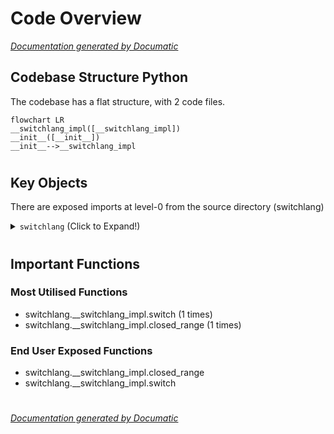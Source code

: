 # Code Overview

[_Documentation generated by Documatic_](https://www.documatic.com)

<!---Documatic-section-Codebase Structure Python-start--->
## Codebase Structure Python

The codebase has a flat structure, with 2 code files.

<!---Documatic-block-system_architecture-start--->
```mermaid
flowchart LR
__switchlang_impl([__switchlang_impl])
__init__([__init__])
__init__-->__switchlang_impl
```
<!---Documatic-block-system_architecture-end--->

# #
<!---Documatic-section-Codebase Structure Python-end--->

<!---Documatic-section-Key Objects-start--->
## Key Objects

There are exposed imports at level-0
from the source directory (switchlang)

<!---Documatic-block-switchlang-start--->
<details>
	<summary><code>switchlang</code> (Click to Expand!)</summary>

* `switchlang.__switchlang_impl.closed_range`
* `switchlang.__switchlang_impl.switch`
</details>
<!---Documatic-block-switchlang-end--->

# #
<!---Documatic-section-Key Objects-end--->

<!---Documatic-section-Important Functions-start--->
## Important Functions

<!---Documatic-block-important_funcs-start--->
<!---Documatic-block-most_used_funcs-start--->
### Most Utilised Functions

* switchlang.__switchlang_impl.switch (1 times)
* switchlang.__switchlang_impl.closed_range (1 times)
<!---Documatic-block-most_used_funcs-end--->

<!---Documatic-block-end_user_funcs-start--->
### End User Exposed Functions

* switchlang.__switchlang_impl.closed_range
* switchlang.__switchlang_impl.switch
<!---Documatic-block-end_user_funcs-end--->
<!---Documatic-block-important_funcs-end--->

# #
<!---Documatic-section-Important Functions-end--->

[_Documentation generated by Documatic_](https://www.documatic.com)